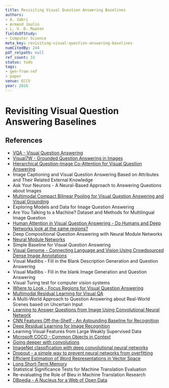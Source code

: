 ```yaml
---
title: Revisiting Visual Question Answering Baselines
authors:
- A. Jabri
- Armand Joulin
- L. V. D. Maaten
fieldsOfStudy:
- Computer Science
meta_key: revisiting-visual-question-answering-baselines
numCitedBy: 244
pdf_relpath: null
ref_count: 33
status: todo
tags:
- gen-from-ref
- paper
venue: ECCV
year: 2016
---
```


# Revisiting Visual Question Answering Baselines

## References

- [VQA - Visual Question Answering](./vqa-visual-question-answering.md)
- [Visual7W - Grounded Question Answering in Images](./visual7w-grounded-question-answering-in-images.md)
- [Hierarchical Question-Image Co-Attention for Visual Question Answering](./hierarchical-question-image-co-attention-for-visual-question-answering.md)
- Image Captioning and Visual Question Answering Based on Attributes and Their Related External Knowledge
- Ask Your Neurons - A Neural-Based Approach to Answering Questions about Images
- [Multimodal Compact Bilinear Pooling for Visual Question Answering and Visual Grounding](./multimodal-compact-bilinear-pooling-for-visual-question-answering-and-visual-grounding.md)
- Exploring Models and Data for Image Question Answering
- Are You Talking to a Machine? Dataset and Methods for Multilingual Image Question
- [Human Attention in Visual Question Answering - Do Humans and Deep Networks look at the same regions?](./human-attention-in-visual-question-answering-do-humans-and-deep-networks-look-at-the-same-regions.md)
- Deep Compositional Question Answering with Neural Module Networks
- [Neural Module Networks](./neural-module-networks.md)
- Simple Baseline for Visual Question Answering
- [Visual Genome - Connecting Language and Vision Using Crowdsourced Dense Image Annotations](./visual-genome-connecting-language-and-vision-using-crowdsourced-dense-image-annotations.md)
- Visual Madlibs - Fill in the Blank Description Generation and Question Answering
- Visual Madlibs - Fill in the blank Image Generation and Question Answering
- Visual Turing test for computer vision systems
- [Where to Look - Focus Regions for Visual Question Answering](./where-to-look-focus-regions-for-visual-question-answering.md)
- [Multimodal Residual Learning for Visual QA](./multimodal-residual-learning-for-visual-qa.md)
- A Multi-World Approach to Question Answering about Real-World Scenes based on Uncertain Input
- [Learning to Answer Questions from Image Using Convolutional Neural Network](./learning-to-answer-questions-from-image-using-convolutional-neural-network.md)
- [CNN Features Off-the-Shelf - An Astounding Baseline for Recognition](./cnn-features-off-the-shelf-an-astounding-baseline-for-recognition.md)
- [Deep Residual Learning for Image Recognition](./deep-residual-learning-for-image-recognition.md)
- Learning Visual Features from Large Weakly Supervised Data
- [Microsoft COCO - Common Objects in Context](./microsoft-coco-common-objects-in-context.md)
- [Going deeper with convolutions](./going-deeper-with-convolutions.md)
- [ImageNet classification with deep convolutional neural networks](./imagenet-classification-with-deep-convolutional-neural-networks.md)
- [Dropout - a simple way to prevent neural networks from overfitting](./dropout-a-simple-way-to-prevent-neural-networks-from-overfitting.md)
- [Efficient Estimation of Word Representations in Vector Space](./efficient-estimation-of-word-representations-in-vector-space.md)
- [Long Short-Term Memory](./long-short-term-memory.md)
- Statistical Significance Tests for Machine Translation Evaluation
- Re-evaluating the Role of Bleu in Machine Translation Research
- [DBpedia - A Nucleus for a Web of Open Data](./dbpedia-a-nucleus-for-a-web-of-open-data.md)
